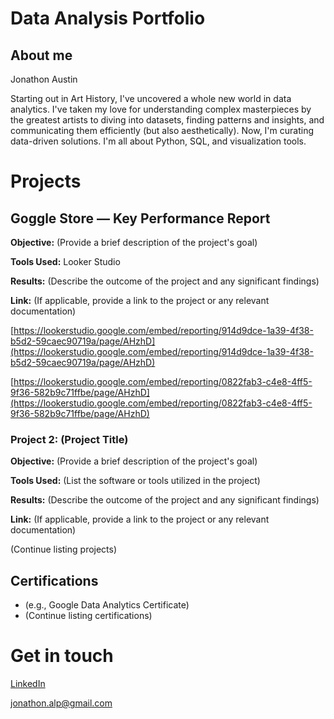 # Data Analysis Portfolio

## About me

Jonathon Austin

Starting out in Art History, I've uncovered a whole new world in data analytics. I've taken my love for understanding complex masterpieces by the greatest artists to diving into datasets, finding patterns and insights, and communicating them efficiently (but also aesthetically). Now, I'm curating data-driven solutions. I'm all about Python, SQL, and visualization tools.

# Projects

## Goggle Store — Key Performance Report

**Objective:** (Provide a brief description of the project's goal)

**Tools Used:** Looker Studio

**Results:** (Describe the outcome of the project and any significant findings)

**Link:** (If applicable, provide a link to the project or any relevant documentation)

[https://lookerstudio.google.com/embed/reporting/914d9dce-1a39-4f38-b5d2-59caec90719a/page/AHzhD](https://lookerstudio.google.com/embed/reporting/914d9dce-1a39-4f38-b5d2-59caec90719a/page/AHzhD)

[https://lookerstudio.google.com/embed/reporting/0822fab3-c4e8-4ff5-9f36-582b9c71ffbe/page/AHzhD](https://lookerstudio.google.com/embed/reporting/0822fab3-c4e8-4ff5-9f36-582b9c71ffbe/page/AHzhD)

### Project 2: (Project Title)

**Objective:** (Provide a brief description of the project's goal)

**Tools Used:** (List the software or tools utilized in the project)

**Results:** (Describe the outcome of the project and any significant findings)

**Link:** (If applicable, provide a link to the project or any relevant documentation)

(Continue listing projects)

## Certifications

- (e.g., Google Data Analytics Certificate)
- (Continue listing certifications)

# Get in touch

[LinkedIn](https://www.linkedin.com/in/jonathon-austin/)

[jonathon.alp@gmail.com](mailto:jonathon.alp@gmail.com)
